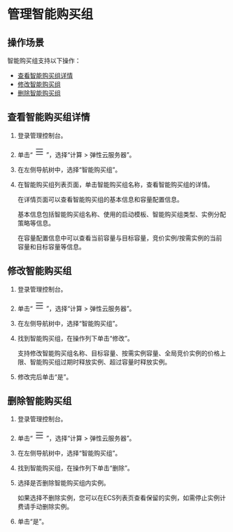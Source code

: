 # 管理智能购买组<a name="ecs_03_1303"></a>

## 操作场景<a name="section64641656173712"></a>

智能购买组支持以下操作：

-   [查看智能购买组详情](#section667863413495)
-   [修改智能购买组](#section19679834104916)
-   [删除智能购买组](#section2679143464918)

## 查看智能购买组详情<a name="section667863413495"></a>

1.  登录管理控制台。
2.  单击“![](figures/service-list.jpg)”，选择“计算 \> 弹性云服务器”。
3.  在左侧导航树中，选择“智能购买组”。
4.  在智能购买组列表页面，单击智能购买组名称，查看智能购买组的详情。

    在详情页面可以查看智能购买组的基本信息和容量配置信息。

    基本信息包括智能购买组名称、使用的启动模板、智能购买组类型、实例分配策略等信息。

    在容量配置信息中可以查看当前容量与目标容量，竞价实例/按需实例的当前容量和目标容量等信息。

## 修改智能购买组<a name="section19679834104916"></a>

1.  登录管理控制台。
2.  单击“![](figures/service-list.jpg)”，选择“计算 \> 弹性云服务器”。
3.  在左侧导航树中，选择“智能购买组”。
4.  找到智能购买组，在操作列下单击“修改”。

    支持修改智能购买组名称、目标容量、按需实例容量、全局竞价实例的价格上限、智能购买组过期时释放实例、超过容量时释放实例。

5.  修改完后单击“是”。

## 删除智能购买组<a name="section2679143464918"></a>

1.  登录管理控制台。
2.  单击“![](figures/service-list.jpg)”，选择“计算 \> 弹性云服务器”。
3.  在左侧导航树中，选择“智能购买组”。
4.  找到智能购买组，在操作列下单击“删除”。
5.  选择是否删除智能购买组内实例。

    如果选择不删除实例，您可以在ECS列表页查看保留的实例，如需停止实例计费请手动删除实例。

6.  单击“是”。

